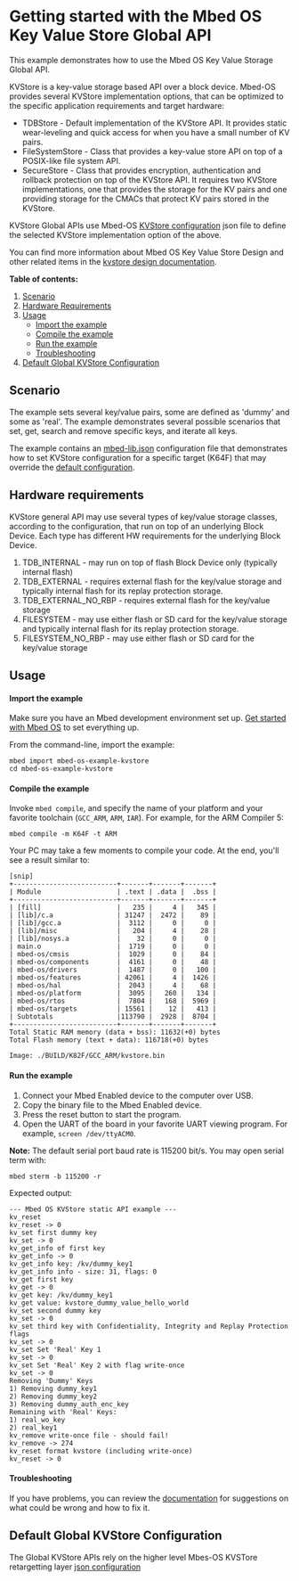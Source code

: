 # Getting started with the Mbed OS Key Value Store Global API

This example demonstrates how to use the Mbed OS Key Value Storage Global API.

KVStore is a key-value storage based API over a block device.
Mbed-OS provides several KVStore implementation options, that can be optimized to
the specific application requirements and target hardware:
- TDBStore - Default implementation of the KVStore API. It provides static wear-leveling and quick access for when you have a small number of KV pairs.
- FileSystemStore - Class that provides a key-value store API on top of a POSIX-like file system API.
- SecureStore - Class that provides encryption, authentication and rollback protection on top of the KVStore API. It requires two KVStore implementations, one that provides the storage for the KV pairs and one providing storage for the CMACs that protect KV pairs stored in the KVStore.

KVStore Global APIs use Mbed-OS [KVStore configuration](#kvstore-configuration) json file to define the selected KVStore implementation option of the above.

You can find more information about Mbed OS Key Value Store Design and other related items in the [kvstore design documentation](https://github.com/ARMmbed/mbed-os/tree/master/docs/design-documents/features/storage/KVStore/KVStore_design.md).

**Table of contents:**

1. [Scenario](#scenario)
2. [Hardware Requirements](#hardware-requirements)
3. [Usage](#usage)
   - [Import the example](#import-the-example)
   - [Compile the example](#compile-the-example)
   - [Run the example](#run-the-example)
   - [Troubleshooting](#troubleshooting)
4. [Default Global KVStore Configuration](#kvstore-configuration)

## Scenario

The example sets several key/value pairs, some are defined as 'dummy' and some as 'real'. The example demonstrates several possible scenarios that set, get, search and remove specific keys, and iterate all keys.

The example contains an [mbed-lib.json](./mbed-lib.json) configuration file that demonstrates how to set KVStore configuration for a specific target (K64F) that may override the [default configuration](#kvstore-configuration).

## Hardware requirements

KVStore general API may use several types of key/value storage classes, according to the configuration,  that run on top of an underlying Block Device. Each type has different HW requirements for the underlying Block Device.
1. TDB_INTERNAL - may run on top of flash Block Device only (typically internal flash)
2. TDB_EXTERNAL - requires external flash for the key/value storage and typically internal flash for its replay protection storage.
3. TDB_EXTERNAL_NO_RBP - requires external flash for the key/value storage
4. FILESYSTEM - may use either flash or SD card for the key/value storage and typically internal flash for its replay protection storage.
5. FILESYSTEM_NO_RBP - may use either flash or SD card for the key/value storage

## Usage

#### Import the example

Make sure you have an Mbed development environment set up. [Get started with Mbed OS](https://os.mbed.com/docs/latest/tutorials/your-first-program.html)
to set everything up.

From the command-line, import the example:

```
mbed import mbed-os-example-kvstore
cd mbed-os-example-kvstore
```

#### Compile the example

Invoke `mbed compile`, and specify the name of your platform and your favorite
toolchain (`GCC_ARM`, `ARM`, `IAR`). For example, for the ARM Compiler 5:

```
mbed compile -m K64F -t ARM
```

Your PC may take a few moments to compile your code. At the end, you'll see a
result similar to:

```
[snip]
+--------------------------+-------+-------+-------+
| Module                   | .text | .data |  .bss |
+--------------------------+-------+-------+-------+
| [fill]                   |   235 |     4 |   345 |
| [lib]/c.a                | 31247 |  2472 |    89 |
| [lib]/gcc.a              |  3112 |     0 |     0 |
| [lib]/misc               |   204 |     4 |    28 |
| [lib]/nosys.a            |    32 |     0 |     0 |
| main.o                   |  1719 |     0 |     0 |
| mbed-os/cmsis            |  1029 |     0 |    84 |
| mbed-os/components       |  4161 |     0 |    48 |
| mbed-os/drivers          |  1487 |     0 |   100 |
| mbed-os/features         | 42061 |     4 |  1426 |
| mbed-os/hal              |  2043 |     4 |    68 |
| mbed-os/platform         |  3095 |   260 |   134 |
| mbed-os/rtos             |  7804 |   168 |  5969 |
| mbed-os/targets          | 15561 |    12 |   413 |
| Subtotals                |113790 |  2928 |  8704 |
+--------------------------+-------+-------+-------+
Total Static RAM memory (data + bss): 11632(+0) bytes
Total Flash memory (text + data): 116718(+0) bytes

Image: ./BUILD/K82F/GCC_ARM/kvstore.bin
```

#### Run the example

1. Connect your Mbed Enabled device to the computer over USB.
1. Copy the binary file to the Mbed Enabled device.
1. Press the reset button to start the program.
1. Open the UART of the board in your favorite UART viewing program. For
   example, `screen /dev/ttyACM0`.

**Note:** The default serial port baud rate is 115200 bit/s.
          You may open serial term with:  
```
mbed sterm -b 115200 -r
```

Expected output:

```
--- Mbed OS KVStore static API example ---
kv_reset
kv_reset -> 0
kv_set first dummy key
kv_set -> 0
kv_get_info of first key
kv_get_info -> 0
kv_get_info key: /kv/dummy_key1
kv_get_info info - size: 31, flags: 0
kv_get first key
kv_get -> 0
kv_get key: /kv/dummy_key1
kv_get value: kvstore_dummy_value_hello_world
kv_set second dummy key
kv_set -> 0
kv_set third key with Confidentiality, Integrity and Replay Protection flags
kv_set -> 0
kv_set Set 'Real' Key 1
kv_set -> 0
kv_set Set 'Real' Key 2 with flag write-once
kv_set -> 0
Removing 'Dummy' Keys
1) Removing dummy_key1
2) Removing dummy_key2
3) Removing dummy_auth_enc_key
Remaining with 'Real' Keys:
1) real_wo_key
2) real_key1
kv_remove write-once file - should fail!
kv_remove -> 274
kv_reset format kvstore (including write-once)
kv_reset -> 0
```

#### Troubleshooting

If you have problems, you can review the [documentation](https://os.mbed.com/docs/latest/tutorials/debugging.html)
for suggestions on what could be wrong and how to fix it.

## Default Global KVStore Configuration
The Global KVStore APIs rely on the higher level Mbes-OS KVSTore retargetting layer [json configuration]()
